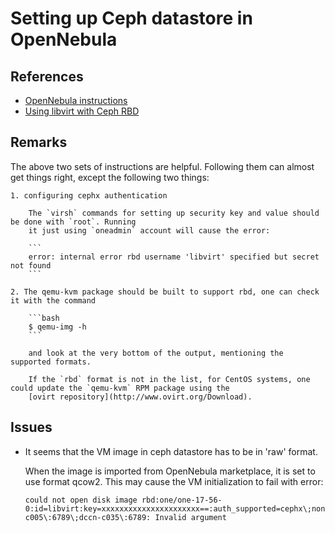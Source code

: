 # Setting up Ceph datastore in OpenNebula

## References

- [OpenNebula instructions](http://docs.opennebula.org/4.10/administration/storage/ceph_ds.html)
- [Using libvirt with Ceph RBD](http://ceph.com/docs/master/rbd/libvirt/)

## Remarks

The above two sets of instructions are helpful. Following them can almost get things right,
except the following two things:

    1. configuring cephx authentication

        The `virsh` commands for setting up security key and value should be done with `root`. Running
        it just using `oneadmin` account will cause the error:

        ```
        error: internal error rbd username 'libvirt' specified but secret not found
        ```
        
    2. The qemu-kvm package should be built to support rbd, one can check it with the command
    
        ```bash
        $ qemu-img -h
        ```
        
        and look at the very bottom of the output, mentioning the supported formats.
        
        If the `rbd` format is not in the list, for CentOS systems, one could update the `qemu-kvm` RPM package using the
        [ovirt repository](http://www.ovirt.org/Download).

## Issues

- It seems that the VM image in ceph datastore has to be in 'raw' format.

    When the image is imported from OpenNebula marketplace, it is set to use format
    qcow2.  This may cause the VM initialization to fail with error:
    
    ```
    could not open disk image rbd:one/one-17-56-0:id=libvirt:key=xxxxxxxxxxxxxxxxxxxxxx==:auth_supported=cephx\;none:mon_host=dccn-c005\:6789\;dccn-c035\:6789: Invalid argument
    ```